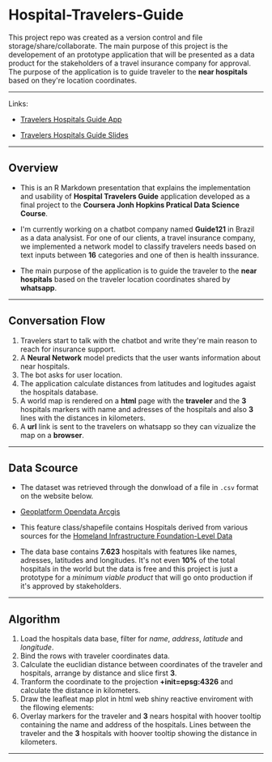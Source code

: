# Hospital-Travelers-Guide

This project repo was created as a version control and file storage/share/collaborate. The main purpose of this project is the developement of an prototype application that will be presented as a data product for the stakeholders of a travel insurance company for approval. The purpose of the application is to guide traveler to the __near hospitals__ based on they're location coordinates.

***

Links:

* [Travelers Hospitals Guide App](https://loes.shinyapps.io/travelers_hospitals_guide_app/)

* [Travelers Hospitals Guide Slides](https://loes.shinyapps.io/travelers_hospitals_guide_press/#1)

***

## Overview

* This is an R Markdown presentation that explains the implementation and usability of __Hospital Travelers Guide__ application developed as a final project to the __Coursera Jonh Hopkins Pratical Data Science Course__.

* I'm currently working on a chatbot company named __Guide121__ in Brazil as a data analysist. For one of our clients, a travel insurance company, we implemented a network model to classify travelers needs based on text inputs between __16__ categories and one of then is health inssurance.

* The main purpose of the application is to guide the traveler to the __near hospitals__ based on the traveler location coordinates shared by __whatsapp__.

***

## Conversation Flow

1. Travelers start to talk with the chatbot and write they're main reason to reach for insurance support.
2. A __Neural Network__ model predicts that the user wants information about near hospitals.
3. The bot asks for user location.
4. The application calculate distances from latitudes and logitudes agaist the hospitals database.
5. A world map is rendered on a __html__ page with the __traveler__ and the __3__ hospitals markers with name and adresses of the hospitals and also __3__ lines with the distances in kilometers.
6. A __url__ link is sent to the travelers on whatsapp so they can vizualize the map on a __browser__.

***

## Data Scource

* The dataset was retrieved through the donwload of a file in `.csv` format on the website below.

* [Geoplatform Opendata Arcgis](https://hifld-geoplatform.opendata.arcgis.com/datasets/6ac5e325468c4cb9b905f1728d6fbf0f_0/explore?location=36.946719%2C64.325615%2C4.00)

* This feature class/shapefile contains Hospitals derived from various sources for the [Homeland Infrastructure Foundation-Level Data](https://gii.dhs.gov/HIFLD)
  
* The data base contains __7.623__ hospitals with features like names, adresses, latitudes and longitudes. It's not even __10%__ of the total hospitals in the world but the data is free and this project is just a prototype for a _minimum viable product_ that will go onto production if it's approved by stakeholders.

***

## Algorithm

1. Load the hospitals data base, filter for _name_, _address_, _latitude_ and _longitude_.
2. Bind the rows with traveler coordinates data.
3. Calculate the euclidian distance between coordinates of the traveler and hospitals, arrange by distance and slice first __3__.
4. Tranform the coordinate to the projection __+init=epsg:4326__ and calculate the distance in kilometers.
5. Draw the leafleat map plot in html web shiny reactive enviroment with the fllowing elements:
6. Overlay markers for the traveler and __3__ nears hospital with hoover tooltip containing the name and address of the hospitals. Lines between the traveler and the __3__ hospitals with hoover tooltip showing the distance in kilometers. 

***
